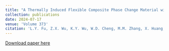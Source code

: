 ```yaml
---
title: "A Thermally Induced Flexible Composite Phase Change Material with Boron Nitride Nanosheets/carbon Nanotubes Modified Skeleton for Battery Thermal Management"
collection: publications
date: 2024-07-17
venue: 'Volume 373'
citation: 'L.Y. Fu, Z.X. Wu, K.Y. Wu, W.D. Cheng, M.M. Zhang, X. Huang, C. Ma, Y.L. Shao*, J.Y. Ran, K.J. Chua, A thermally induced flexible composite phase change material with boron nitride nanosheets/carbon nanotubes modified skeleton for battery thermal management, Applied Energy 373, 123899 (2024)'
---
```

[Download paper here](https://doi.org/10.1016/j.apenergy.2024.123899)
